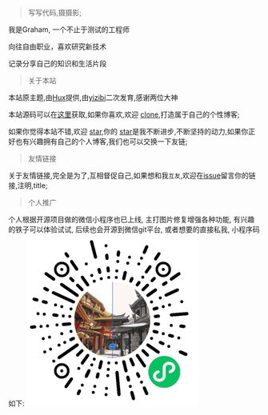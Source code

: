 > 写写代码,摄摄影;

我是Graham, 一个不止于测试的工程师

向往自由职业，喜欢研究新技术

记录分享自己的知识和生活片段

> 关于本站

本站原主题,由[Hux](https://github.com/Huxpro/huxpro.github.io)提供,由[yizibi](https://github.com/yizibi/yizibi.github.io)二次发育,感谢两位大神

本站源码可以在[这里](https://github.com/WillingSasi/WillingSasi.github.io)获取,如果你喜欢,欢迎 [clone]((https://github.com/WillingSasi/WillingSasi.github.io)),打造属于自己的个性博客;

如果你觉得本站不错,欢迎 [star](https://github.com/WillingSasi/WillingSasi.github.io),你的 [star](https://github.com/WillingSasi/WillingSasi.github.io)是我不断进步,不断坚持的动力,如果你正好也有兴趣拥有自己的个人博客,我们也可以交换一下友链;

> 友情链接

关于友情链接,完全是为了,互相督促自己,如果想和我`互友`,欢迎在[issue](https://github.com/WillingSasi/WillingSasi.github.io/issues)留言你的链接,注明,title;

> 个人推广

个人根据开源项目做的微信小程序也已上线, 主打图片修复增强各种功能, 有兴趣的铁子可以体验试试, 后续也会开源到微信git平台, 或者想要的直接私我, 小程序码如下:
![javascript](/img/xiaochengxu.jpg)

